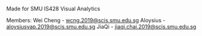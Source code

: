 Made for SMU IS428 Visual Analytics

Members: Wei Cheng - wcng.2019@scis.smu.edu.sg 
Aloysius - aloysiusyap.2019@scis.smu.edu.sg
JiaQi - jiaqi.chai.2019@scis.smu.edu.sg
